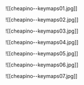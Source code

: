 ![[cheapino--keymaps01.jpg]]

![[cheapino--keymaps02.jpg]]

![[cheapino--keymaps03.jpg]]

![[cheapino--keymaps04.jpg]]

![[cheapino--keymaps05.jpg]]

![[cheapino--keymaps06.jpg]]

![[cheapino--keymaps07.jpg]]